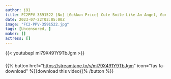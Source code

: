 ```yaml
---
author: j91
title: FC2PPV 3591522 [No] [Gokkun Price] Cute Smile Like An Angel, Gonzo With Yumi-Chan! Marshmallow Boobs On Crisp Skin, Fluffy Natural Bristles Are Irresistibly Erotic! Gorgeous Triple Feature With One Gokkun And Two Vaginal Cum Shots! *Bonus High-Definition Version
date: 2023-07-22T02:05:00Z
image: "FC2-PPV-3591522.jpg"
tags: [Uncensored, ]
maker: []
actress: []
---
```



{{< youtubepl ml79X491Y9TbJgm >}}
###

{{% button href="https://streamtape.to/v/ml79X491Y9TbJgm" icon="fas fa-download" %}}download this video{{% /button %}}

